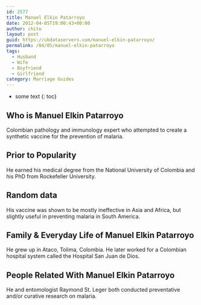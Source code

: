 ```yaml
---
id: 2577
title: Manuel Elkin Patarroyo
date: 2012-04-05T19:00:43+00:00
author: chito
layout: post
guid: https://ukdataservers.com/manuel-elkin-patarroyo/
permalink: /04/05/manuel-elkin-patarroyo
tags:
  - Husband
  - Wife
  - Boyfriend
  - Girlfriend
category: Marriage Guides
---
```


* some text
{: toc}
          
          
## Who is  Manuel Elkin Patarroyo
                  
                  
                  
Colombian pathology and immunology expert who attempted to create a synthetic vaccine for the prevention of malaria.
                  
                
                
                
## Prior to Popularity 
                  
                  
                  
He earned his medical degree from the National University of Colombia and his PhD from Rockefeller University.
                  
                
                
                
## Random data 
                  
                  
                  
His vaccine was shown to be mostly ineffective in Asia and Africa, but slightly useful in preventing malaria in South America.
                  
                
                
                
## Family & Everyday Life of Manuel Elkin Patarroyo
                  
                  
                  
He grew up in Ataco, Tolima, Colombia. He later worked for a Colombian hospital system called the Hospital San Juan de Dios.
                  
                
                
                
## People Related With  Manuel Elkin Patarroyo
                  
                  
                  
He and entomologist Raymond St. Leger both conducted preventative and/or curative research on malaria.
                  
                
              
            
          
          
          
    
    
  
